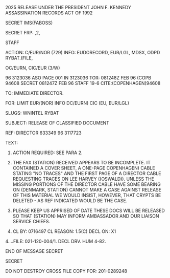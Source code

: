 2025 RELEASE UNDER THE PRESIDENT JOHN F. KENNEDY ASSASSINATION RECORDS ACT OF 1992

SECRET
IMS(FABOSS)

SECRET
FRP: ,2,

STAFF

ACTION: C/EUR/NOR (729) INFO: EUDORECORD, EUR/LGL, MDSX, ODPD RYBAT.(FILE,

OC/EURN, CIC/EUR (3/W)

96 3123036 ASO PAGE 001 IN 3123036
TOR: 081248Z FEB 96 (COPB 94608
SECRET 081247Z FEB 96 STAFF 19-6
CITE:(COPENHAGEN)94608

TO: IMMEDIATE DIRECTOR.

FOR: LIMIT EUR/(NOR) INFO DC/EURN) CIC (EU, EUR/LGL)

SLUGS: WNINTEL RYBAT

SUBJECT: RELEASE OF CLASSIFIED DOCUMENT

REF: DIRECTOR 633349 96 3117723

TEXT:

1. ACTION REQUIRED: SEE PARA 2.

2. THE FAX (STATION) RECEIVED APPEARS TO BE INCOMPLETE. IT
CONTAINED A COVER SHEET, A ONE-PAGE COPENHAGEN) CABLE STATING "NO
TRACES" AND THE FIRST PAGE OF A DIRECTOR CABLE REQUESTING TRACES ON
LEE HARVEY ((OSWALD)). UNLESS THE MISSING PORTIONS OF THE DIRECTOR
CABLE HAVE SOME BEARING ON (DENMARK, STATION) CANNOT MAKE A CASE
AGAINST RELEASE OF THIS MATERIAL WE WOULD INSIST, HOWEVER, THAT
CRYPTS BE DELETED - AS REF INDICATED WOULD BE THE CASE.

3. PLEASE KEEP US APPRISED OF DATE THESE DOCS WILL BE RELEASED
SO THAT (STATION) MAY INFORM AMBASSADOR AND OUR LIAISON SERVICE
CHIEFS.

4. CL BY: 0716497 CL REASON: 1.5(C) DECL ON: X1

4....FILE: 021-120-004/1. DECL DRV. HUM 4-82.

END OF MESSAGE SECRET

SECRET

DO NOT DESTROY
CROSS FILE COPY FOR:
201-0289248
